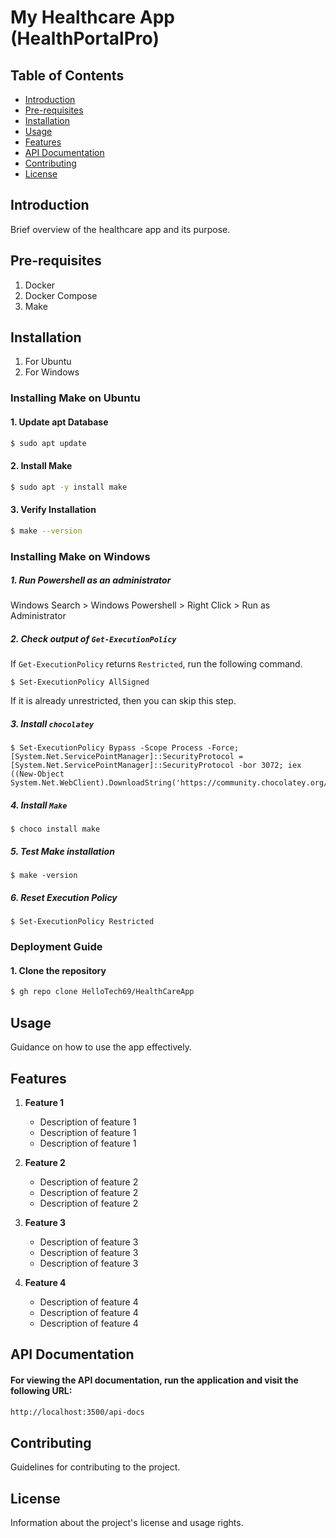 # My Healthcare App (HealthPortalPro)

## Table of Contents
- [Introduction](#introduction)
- [Pre-requisites](#pre-requisites)
- [Installation](#installation)
- [Usage](#usage)
- [Features](#features)
- [API Documentation](#api-documentation)
- [Contributing](#contributing)
- [License](#license)

## Introduction
Brief overview of the healthcare app and its purpose.

## Pre-requisites
1. Docker
2. Docker Compose
3. Make

## Installation
1. For Ubuntu
2. For Windows

### Installing Make on Ubuntu
#### 1. Update apt Database
```bash
$ sudo apt update
```
#### 2. Install Make
```bash
$ sudo apt -y install make
```
#### 3. Verify Installation
```bash
$ make --version
```

### Installing Make on Windows
##### 1. Run Powershell as an administrator
Windows Search > Windows Powershell > Right Click > Run as Administrator

##### 2. Check output of `Get-ExecutionPolicy`
If `Get-ExecutionPolicy` returns `Restricted`, run the following command.
```
$ Set-ExecutionPolicy AllSigned
```
If it is already unrestricted, then you can skip this step.

##### 3. Install `chocolatey`
```
$ Set-ExecutionPolicy Bypass -Scope Process -Force; [System.Net.ServicePointManager]::SecurityProtocol = [System.Net.ServicePointManager]::SecurityProtocol -bor 3072; iex ((New-Object System.Net.WebClient).DownloadString('https://community.chocolatey.org/install.ps1'))
```

##### 4. Install `Make`
```
$ choco install make
```

##### 5. Test Make installation
```
$ make -version
```

##### 6. Reset Execution Policy
```
$ Set-ExecutionPolicy Restricted
```

### Deployment Guide
#### 1. Clone the repository
```bash
$ gh repo clone HelloTech69/HealthCareApp
```

## Usage
Guidance on how to use the app effectively.

## Features

1. **Feature 1**
    - Description of feature 1
    - Description of feature 1
    - Description of feature 1

2. **Feature 2**
    - Description of feature 2
    - Description of feature 2
    - Description of feature 2

3. **Feature 3**
    - Description of feature 3
    - Description of feature 3
    - Description of feature 3

4. **Feature 4**
    - Description of feature 4
    - Description of feature 4
    - Description of feature 4

## API Documentation
#### For viewing the API documentation, run the application and visit the following URL:
```bash
http://localhost:3500/api-docs
```

## Contributing
Guidelines for contributing to the project.

## License
Information about the project's license and usage rights.

